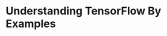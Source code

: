 # Understanding TensorFlow By Examples

<p align="center"><img src="/tex/4d2e23df7f826fd15d7d29a60e81a195.svg?invert_in_darkmode&sanitize=true" align=middle width=79.6741341pt height=15.771292349999998pt/></p>